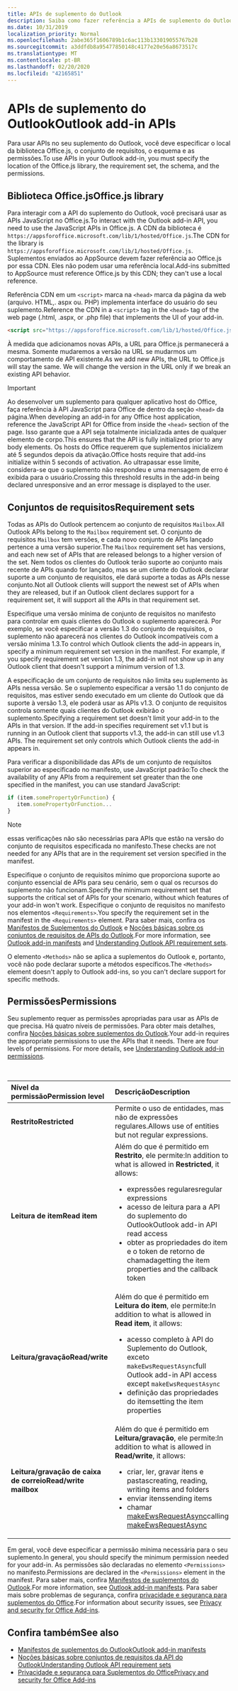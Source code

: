 ```yaml
---
title: APIs de suplemento do Outlook
description: Saiba como fazer referência a APIs de suplemento do Outlook e declarar permissões em seu suplemento do Outlook.
ms.date: 10/31/2019
localization_priority: Normal
ms.openlocfilehash: 2abe365f1606789b1c6ac113b133019055767b28
ms.sourcegitcommit: a3ddfdb8a95477850148c4177e20e56a8673517c
ms.translationtype: MT
ms.contentlocale: pt-BR
ms.lasthandoff: 02/20/2020
ms.locfileid: "42165851"
---
```

# <a name="outlook-add-in-apis"></a><span data-ttu-id="5e4f7-103">APIs de suplemento do Outlook</span><span class="sxs-lookup"><span data-stu-id="5e4f7-103">Outlook add-in APIs</span></span>

<span data-ttu-id="5e4f7-104">Para usar APIs no seu suplemento do Outlook, você deve especificar o local da biblioteca Office.js, o conjunto de requisitos, o esquema e as permissões.</span><span class="sxs-lookup"><span data-stu-id="5e4f7-104">To use APIs in your Outlook add-in, you must specify the location of the Office.js library, the requirement set, the schema, and the permissions.</span></span>

## <a name="officejs-library"></a><span data-ttu-id="5e4f7-105">Biblioteca Office.js</span><span class="sxs-lookup"><span data-stu-id="5e4f7-105">Office.js library</span></span>

<span data-ttu-id="5e4f7-106">Para interagir com a API do suplemento do Outlook, você precisará usar as APIs JavaScript no Office.js.</span><span class="sxs-lookup"><span data-stu-id="5e4f7-106">To interact with the Outlook add-in API, you need to use the JavaScript APIs in Office.js.</span></span> <span data-ttu-id="5e4f7-107">A CDN da biblioteca é `https://appsforoffice.microsoft.com/lib/1/hosted/Office.js`.</span><span class="sxs-lookup"><span data-stu-id="5e4f7-107">The CDN for the library is `https://appsforoffice.microsoft.com/lib/1/hosted/Office.js`.</span></span> <span data-ttu-id="5e4f7-108">Suplementos enviados ao AppSource devem fazer referência ao Office.js por essa CDN. Eles não podem usar uma referência local.</span><span class="sxs-lookup"><span data-stu-id="5e4f7-108">Add-ins submitted to AppSource must reference Office.js by this CDN; they can't use a local reference.</span></span>

<span data-ttu-id="5e4f7-109">Referência CDN em um `<script>` marca na `<head>` marca da página da web (arquivo. HTML,. aspx ou. PHP) implementa interface do usuário do seu suplemento.</span><span class="sxs-lookup"><span data-stu-id="5e4f7-109">Reference the CDN in a `<script>` tag in the `<head>` tag of the web page (.html, .aspx, or .php file) that implements the UI of your add-in.</span></span>

```HTML
<script src="https://appsforoffice.microsoft.com/lib/1/hosted/Office.js" type="text/javascript"></script>
```
<span data-ttu-id="5e4f7-p102">À medida que adicionamos novas APIs, a URL para Office.js permanecerá a mesma. Somente mudaremos a versão na URL se mudarmos um comportamento de API existente.</span><span class="sxs-lookup"><span data-stu-id="5e4f7-p102">As we add new APIs, the URL to Office.js will stay the same. We will change the version in the URL only if we break an existing API behavior.</span></span>

> [!IMPORTANT]
> <span data-ttu-id="5e4f7-112">Ao desenvolver um suplemento para qualquer aplicativo host do Office, faça referência à API JavaScript para Office de dentro da seção `<head>` da página.</span><span class="sxs-lookup"><span data-stu-id="5e4f7-112">When developing an add-in for any Office host application, reference the JavaScript API for Office from inside the `<head>` section of the page.</span></span> <span data-ttu-id="5e4f7-113">Isso garante que a API seja totalmente inicializada antes de qualquer elemento de corpo.</span><span class="sxs-lookup"><span data-stu-id="5e4f7-113">This ensures that the API is fully initialized prior to any body elements.</span></span> <span data-ttu-id="5e4f7-114">Os hosts do Office requerem que suplementos inicializem até 5 segundos depois da ativação.</span><span class="sxs-lookup"><span data-stu-id="5e4f7-114">Office hosts require that add-ins initialize within 5 seconds of activation.</span></span> <span data-ttu-id="5e4f7-115">Ao ultrapassar esse limite, considera-se que o suplemento não respondeu e uma mensagem de erro é exibida para o usuário.</span><span class="sxs-lookup"><span data-stu-id="5e4f7-115">Crossing this threshold results in the add-in being declared unresponsive and an error message is displayed to the user.</span></span>

## <a name="requirement-sets"></a><span data-ttu-id="5e4f7-116">Conjuntos de requisitos</span><span class="sxs-lookup"><span data-stu-id="5e4f7-116">Requirement sets</span></span>

<span data-ttu-id="5e4f7-117">Todas as APIs do Outlook pertencem ao conjunto de requisitos `Mailbox`.</span><span class="sxs-lookup"><span data-stu-id="5e4f7-117">All Outlook APIs belong to the `Mailbox` requirement set.</span></span> <span data-ttu-id="5e4f7-118">O conjunto de requisitos `Mailbox` tem versões, e cada novo conjunto de APIs lançado pertence a uma versão superior.</span><span class="sxs-lookup"><span data-stu-id="5e4f7-118">The `Mailbox` requirement set has versions, and each new set of APIs that are released belongs to a higher version of the set.</span></span> <span data-ttu-id="5e4f7-119">Nem todos os clientes do Outlook terão suporte ao conjunto mais recente de APIs quando for lançado, mas se um cliente do Outlook declarar suporte a um conjunto de requisitos, ele dará suporte a todas as APIs nesse conjunto.</span><span class="sxs-lookup"><span data-stu-id="5e4f7-119">Not all Outlook clients will support the newest set of APIs when they are released, but if an Outlook client declares support for a requirement set, it will support all the APIs in that requirement set.</span></span>

<span data-ttu-id="5e4f7-p105">Especifique uma versão mínima de conjunto de requisitos no manifesto para controlar em quais clientes do Outlook o suplemento aparecerá. Por exemplo, se você especificar a versão 1.3 do conjunto de requisitos, o suplemento não aparecerá nos clientes do Outlook incompatíveis com a versão mínima 1.3.</span><span class="sxs-lookup"><span data-stu-id="5e4f7-p105">To control which Outlook clients the add-in appears in, specify a minimum requirement set version in the manifest. For example, if you specify requirement set version 1.3, the add-in will not show up in any Outlook client that doesn't support a minimum version of 1.3.</span></span>

<span data-ttu-id="5e4f7-p106">A especificação de um conjunto de requisitos não limita seu suplemento às APIs nessa versão. Se o suplemento especificar a versão 1.1 do conjunto de requisitos, mas estiver sendo executado em um cliente do Outlook que dá suporte à versão 1.3, ele poderá usar as APIs v1.3. O conjunto de requisitos controla somente quais clientes do Outlook exibirão o suplemento.</span><span class="sxs-lookup"><span data-stu-id="5e4f7-p106">Specifying a requirement set doesn't limit your add-in to the APIs in that version. If the add-in specifies requirement set v1.1 but is running in an Outlook client that supports v1.3, the add-in can still use v1.3 APIs. The requirement set only controls which Outlook clients the add-in appears in.</span></span>

<span data-ttu-id="5e4f7-125">Para verificar a disponibilidade das APIs de um conjunto de requisitos superior ao especificado no manifesto, use JavaScript padrão:</span><span class="sxs-lookup"><span data-stu-id="5e4f7-125">To check the availability of any APIs from a requirement set greater than the one specified in the manifest, you can use standard JavaScript:</span></span>

```js
if (item.somePropertyOrFunction) {
   item.somePropertyOrFunction...  
}
```

> [!NOTE]
> <span data-ttu-id="5e4f7-126">essas verificações não são necessárias para APIs que estão na versão do conjunto de requisitos especificada no manifesto.</span><span class="sxs-lookup"><span data-stu-id="5e4f7-126">These checks are not needed for any APIs that are in the requirement set version specified in the manifest.</span></span>

<span data-ttu-id="5e4f7-127">Especifique o conjunto de requisitos mínimo que proporciona suporte ao conjunto essencial de APIs para seu cenário, sem o qual os recursos do suplemento não funcionam.</span><span class="sxs-lookup"><span data-stu-id="5e4f7-127">Specify the minimum requirement set that supports the critical set of APIs for your scenario, without which features of your add-in won't work.</span></span> <span data-ttu-id="5e4f7-128">Especifique o conjunto de requisitos no manifesto nos elementos `<Requirements>`.</span><span class="sxs-lookup"><span data-stu-id="5e4f7-128">You specify the requirement set in the manifest in the `<Requirements>` element.</span></span> <span data-ttu-id="5e4f7-129">Para saber mais, confira os [Manifestos de Suplementos do Outlook](manifests.md) e [Noções básicas sobre os conjuntos de requisitos de APIs do Outlook](../reference/requirement-sets/outlook-api-requirement-sets.md).</span><span class="sxs-lookup"><span data-stu-id="5e4f7-129">For more information, see [Outlook add-in manifests](manifests.md) and [Understanding Outlook API requirement sets](../reference/requirement-sets/outlook-api-requirement-sets.md).</span></span>

<span data-ttu-id="5e4f7-130">O elemento `<Methods>` não se aplica a suplementos do Outlook e, portanto, você não pode declarar suporte a métodos específicos.</span><span class="sxs-lookup"><span data-stu-id="5e4f7-130">The `<Methods>` element doesn't apply to Outlook add-ins, so you can't declare support for specific methods.</span></span>

## <a name="permissions"></a><span data-ttu-id="5e4f7-131">Permissões</span><span class="sxs-lookup"><span data-stu-id="5e4f7-131">Permissions</span></span>

<span data-ttu-id="5e4f7-p108">Seu suplemento requer as permissões apropriadas para usar as APIs de que precisa. Há quatro níveis de permissões. Para obter mais detalhes, confira [Noções básicas sobre suplementos do Outlook](understanding-outlook-add-in-permissions.md).</span><span class="sxs-lookup"><span data-stu-id="5e4f7-p108">Your add-in requires the appropriate permissions to use the APIs that it needs. There are four levels of permissions. For more details, see [Understanding Outlook add-in permissions](understanding-outlook-add-in-permissions.md).</span></span>

<br/>

|<span data-ttu-id="5e4f7-135">Nível da permissão</span><span class="sxs-lookup"><span data-stu-id="5e4f7-135">Permission level</span></span>|<span data-ttu-id="5e4f7-136">Descrição</span><span class="sxs-lookup"><span data-stu-id="5e4f7-136">Description</span></span>|
|:-----|:-----|
| <span data-ttu-id="5e4f7-137">**Restrito**</span><span class="sxs-lookup"><span data-stu-id="5e4f7-137">**Restricted**</span></span> | <span data-ttu-id="5e4f7-138">Permite o uso de entidades, mas não de expressões regulares.</span><span class="sxs-lookup"><span data-stu-id="5e4f7-138">Allows use of entities but not regular expressions.</span></span> |
| <span data-ttu-id="5e4f7-139">**Leitura de item**</span><span class="sxs-lookup"><span data-stu-id="5e4f7-139">**Read item**</span></span> | <span data-ttu-id="5e4f7-140">Além do que é permitido em **Restrito**, ele permite:</span><span class="sxs-lookup"><span data-stu-id="5e4f7-140">In addition to what is allowed in **Restricted**, it allows:</span></span><ul><li><span data-ttu-id="5e4f7-141">expressões regulares</span><span class="sxs-lookup"><span data-stu-id="5e4f7-141">regular expressions</span></span></li><li><span data-ttu-id="5e4f7-142">acesso de leitura para a API do suplemento do Outlook</span><span class="sxs-lookup"><span data-stu-id="5e4f7-142">Outlook add-in API read access</span></span></li><li><span data-ttu-id="5e4f7-143">obter as propriedades do item e o token de retorno de chamada</span><span class="sxs-lookup"><span data-stu-id="5e4f7-143">getting the item properties and the callback token</span></span></li></ul> |
| <span data-ttu-id="5e4f7-144">**Leitura/gravação**</span><span class="sxs-lookup"><span data-stu-id="5e4f7-144">**Read/write**</span></span> | <span data-ttu-id="5e4f7-145">Além do que é permitido em **Leitura do item**, ele permite:</span><span class="sxs-lookup"><span data-stu-id="5e4f7-145">In addition to what is allowed in **Read item**, it allows:</span></span><ul><li><span data-ttu-id="5e4f7-146">acesso completo à API do Suplemento do Outlook, exceto `makeEwsRequestAsync`</span><span class="sxs-lookup"><span data-stu-id="5e4f7-146">full Outlook add-in API access except `makeEwsRequestAsync`</span></span></li><li><span data-ttu-id="5e4f7-147">definição das propriedades do item</span><span class="sxs-lookup"><span data-stu-id="5e4f7-147">setting the item properties</span></span></li></ul> |
| <span data-ttu-id="5e4f7-148">**Leitura/gravação de caixa de correio**</span><span class="sxs-lookup"><span data-stu-id="5e4f7-148">**Read/write mailbox**</span></span> | <span data-ttu-id="5e4f7-149">Além do que é permitido em **Leitura/gravação**, ele permite:</span><span class="sxs-lookup"><span data-stu-id="5e4f7-149">In addition to what is allowed in **Read/write**, it allows:</span></span><ul><li><span data-ttu-id="5e4f7-150">criar, ler, gravar itens e pastas</span><span class="sxs-lookup"><span data-stu-id="5e4f7-150">creating, reading, writing items and folders</span></span></li><li><span data-ttu-id="5e4f7-151">enviar itens</span><span class="sxs-lookup"><span data-stu-id="5e4f7-151">sending items</span></span></li><li><span data-ttu-id="5e4f7-152">chamar [makeEwsRequestAsync](../reference/objectmodel/preview-requirement-set/office.context.mailbox.md#methods)</span><span class="sxs-lookup"><span data-stu-id="5e4f7-152">calling [makeEwsRequestAsync](../reference/objectmodel/preview-requirement-set/office.context.mailbox.md#methods)</span></span></li></ul> |

<span data-ttu-id="5e4f7-153">Em geral, você deve especificar a permissão mínima necessária para o seu suplemento.</span><span class="sxs-lookup"><span data-stu-id="5e4f7-153">In general, you should specify the minimum permission needed for your add-in.</span></span> <span data-ttu-id="5e4f7-154">As permissões são declaradas no elemento `<Permissions>` no manifesto.</span><span class="sxs-lookup"><span data-stu-id="5e4f7-154">Permissions are declared in the `<Permissions>` element in the manifest.</span></span> <span data-ttu-id="5e4f7-155">Para saber mais, confira [Manifestos de suplementos do Outlook](manifests.md).</span><span class="sxs-lookup"><span data-stu-id="5e4f7-155">For more information, see [Outlook add-in manifests](manifests.md).</span></span> <span data-ttu-id="5e4f7-156">Para saber mais sobre problemas de segurança, confira [privacidade e segurança para suplementos do Office](../concepts/privacy-and-security.md).</span><span class="sxs-lookup"><span data-stu-id="5e4f7-156">For information about security issues, see [Privacy and security for Office Add-ins](../concepts/privacy-and-security.md).</span></span>


## <a name="see-also"></a><span data-ttu-id="5e4f7-157">Confira também</span><span class="sxs-lookup"><span data-stu-id="5e4f7-157">See also</span></span>

- [<span data-ttu-id="5e4f7-158">Manifestos de suplementos do Outlook</span><span class="sxs-lookup"><span data-stu-id="5e4f7-158">Outlook add-in manifests</span></span>](manifests.md)
- [<span data-ttu-id="5e4f7-159">Noções básicas sobre conjuntos de requisitos da API do Outlook</span><span class="sxs-lookup"><span data-stu-id="5e4f7-159">Understanding Outlook API requirement sets</span></span>](../reference/requirement-sets/outlook-api-requirement-sets.md)
- [<span data-ttu-id="5e4f7-160">Privacidade e segurança para Suplementos do Office</span><span class="sxs-lookup"><span data-stu-id="5e4f7-160">Privacy and security for Office Add-ins</span></span>](../concepts/privacy-and-security.md)

